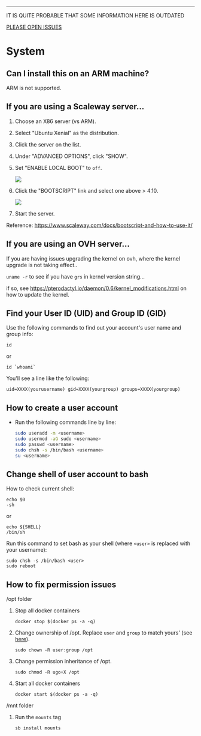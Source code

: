 
---
IT IS QUITE PROBABLE THAT SOME INFORMATION HERE IS OUTDATED

[PLEASE OPEN ISSUES](https://github.com/saltyorg/docs/issues)

# System

## Can I install this on an ARM machine?

ARM is not supported.


## If you are using a Scaleway server...

1. Choose an X86 server (vs ARM).

2. Select "Ubuntu Xenial" as the distribution.

3. Click the server on the list.

4. Under "ADVANCED OPTIONS", click "SHOW".

5. Set "ENABLE LOCAL BOOT" to `off`.

   ![](/images/faq/scaleway-01.png)
   
6. Click the "BOOTSCRIPT" link and select one above > 4.10.

   ![](/images/faq/scaleway-02.png)

7. Start the server.


Reference: https://www.scaleway.com/docs/bootscript-and-how-to-use-it/


## If you are using an OVH server...

If you are having issues upgrading the kernel on ovh, where the kernel upgrade is not taking effect..

 `uname -r` to see if you have `grs` in kernel version string...

 if so, see https://pterodactyl.io/daemon/0.6/kernel_modifications.html on how to update the kernel.



## Find your User ID (UID) and Group ID (GID)

Use the following commands to find out your account's user name and group info:

```
id
```
or

```
id `whoami`
```
You'll see a line like the following:

```
uid=XXXX(yourusername) gid=XXXX(yourgroup) groups=XXXX(yourgroup)
```

## How to create a user account

- Run the following commands line by line:

   ```bash
   sudo useradd -m <username>
   sudo usermod -aG sudo <username>
   sudo passwd <username>
   sudo chsh -s /bin/bash <username>
   su <username>
   ```


## Change shell of user account to bash

How to check current shell:

```shell
echo $0
-sh
```

or

```shell
echo ${SHELL}
/bin/sh
```

Run this command to set bash as your shell (where `<user>` is replaced with your username):

```
sudo chsh -s /bin/bash <user>
sudo reboot
```

## How to fix permission issues


 /opt folder

1. Stop all docker containers

   ```
   docker stop $(docker ps -a -q)
   ```

2. Change ownership of /opt. Replace `user` and `group` to match yours' (see [here](FAQfind-your-user-id-uid-and-group-id-gid)).

   ```
   sudo chown -R user:group /opt
   ```

3. Change permission inheritance of /opt.

   ```
   sudo chmod -R ugo+X /opt
   ```

4. Start all docker containers

   ```
   docker start $(docker ps -a -q)
   ```


 /mnt folder


1. Run the `mounts` tag

   ```
   sb install mounts
   ```
